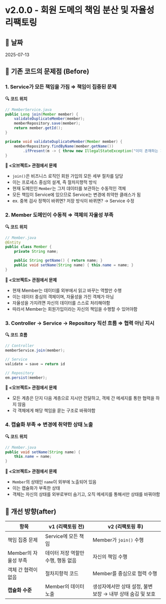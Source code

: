 # v2.0.0 - 회원 도메의 책임 분산 및 자율성 리팩토링

## 📆 날짜
2025-07-13

## 📌 기존 코드의 문제점 (Before)

### 1. **Service가 모든 책임을 가짐 ⇒ 책임이 집중된 문제**

**🔍 코드 위치**

```java
// MemberService.java
public Long join(Member member) {
    validateDuplicateMember(member);
    memberRepository.save(member);
    return member.getId();
}

private void validateDuplicateMember(Member member) {
    memberRepository.findByName(member.getName())
        .ifPresent(m -> { throw new IllegalStateException("이미 존재하는 회원입니다."); });
}

```

**📖 <오브젝트> 관점에서 문제**

- `join()`은 비즈니스 로직인 회원 가입의 모든 세부 절차를 담당
- 이는 프로세스 중심의 설계, 즉 절차지향적 방식
- 현재 도메인인 `Member`는 그저 데이터를 보관하는 수동적인 객체
- 모든 책임이 Service에 있으므로 Service는 변경에 취약한 클래스가 됨
- ex. 중복 검사 정책이 바뀌면? 저장 방식이 바뀌면? → Service 수정

### 2. **Member 도메인이 수동적 ⇒ 객체의 자율성 부족**

**🔍 코드 위치**

```java
// Member.java
@Entity
public class Member {
    private String name;

    public String getName() { return name; }
    public void setName(String name) { this.name = name; }
}
```

**📖 <오브젝트> 관점에서 문제**

- 현재 Member는 데이터를 외부에서 읽고 바꾸는 역할만 수행
- 이는 데이터 중심의 객체이며, 자율성을 가진 객체가 아님
- 자율성을 가지려면 자신의 데이터를 스스로 처리해야함
- 따라서 Member는 회원가입이라는 자신의 책임을 수행할 수 있어야함

### 3. **Controller → Service → Repository 직선 흐름 ⇒ 협력 아닌 지시**

**🔍 코드 흐름**

```java
// Controller
memberService.join(member);

// Service
validate → save → return id

// Repository
em.persist(member);
```

**📖 <오브젝트> 관점에서 문제**

- 모든 계층은 단지 다음 계층으로 지시만 전달하고, 객체 간 메세지를 통한 협력을 하지 않음
- 각 객체에게 해당 책임을 묻는 구조로 바꿔야함

### 4. **캡슐화 부족 ⇒ 변경에 취약한 상태 노출**

**🔍 코드 위치**

```java
// Member.java
public void setName(String name) {
    this.name = name;
}
```

**📖 <오브젝트> 관점에서 문제**

- `Member`의 상태인 `name`이 외부에 노출되어 있음
- 이는 캡슐화가 부족한 상태
- 객체는 자신의 상태를 외부로부터 숨기고, 오직 메세지를 통해서만 상태를 바꿔야함

## 📌 개선 방향(after)

| 항목 | v1 (리팩토링 전) | v2 (리팩토링 후) |
| --- | --- | --- |
| 책임 집중 문제 | Service에 모든 책임 | Member가 `join()` 수행 |
| Member의 자율성 부족 | 데이터 저장 역할만 수행, 행동 없음 | 자신의 책임 수행 |
| 객체 간 협력이 없음 | 절차지향적 코드 | Member를 중심으로 협력 수행 |
| **캡슐화 수준** | Member의 데이터 노출 | 생성자에서만 상태 설정, 불변 보장 → 내부 상태 숨김 및 보호 |